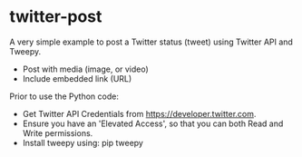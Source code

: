 # twitter-post

A very simple example to post a Twitter status (tweet) using Twitter API and Tweepy.
- Post with media (image, or video)
- Include embedded link (URL)

Prior to use the Python code:
- Get Twitter API Credentials from https://developer.twitter.com.
- Ensure you have an 'Elevated Access', so that you can both Read and Write permissions. 
- Install tweepy using: pip tweepy
